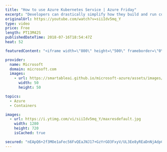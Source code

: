 ```yaml
---
title: "How to use Azure Kubernetes Service | Azure Friday"
excerpt: "Developers can drastically simplify how they build and run container-based solutions without deep Kubernetes expertise. In this video, Brendan Burns joins Lara Rubbelke to discuss GA of Azure Kubernetes Service (AKS).   For more information:  • Quickstart: Deploy an Azure Kubernetes Service (AKS) cluster"
originalUrl: https://youtube.com/watch?v=siiIdv5mq_Y
type: video
price: Free
length: PT13M42S
publishedDateTime: 2018-07-16T18:54:47Z
heat: 52

featuredContent: "<iframe width=\"800\" height=\"500\" frameborder=\"0\" src=\"https://www.youtube.com/embed/siiIdv5mq_Y\" allow=\"accelerometer; autoplay; encrypted-media; gyroscope; picture-in-picture\" allowfullscreen></iframe>"

provider:
  name: Microsoft
  domain: microsoft.com
  images:
    - url: https://smartableai.github.io/microsoft-azure/assets/images/organizations/microsoft.com-50x50.jpg
      width: 50
      height: 50

topics:
  - Azure
  - Containers

images:
  - url: https://i.ytimg.com/vi/siiIdv5mq_Y/maxresdefault.jpg
    width: 1280
    height: 720
    isCached: true

secured: "nEApQ6+2f3MOe1aFec56FvQEaJNJ17+GzYrGO3FxyV/UL3Ee8yREaDnNjAdpCBanAyZlsnloY/yKH5RqhrkcysJSTzdlUAqEEWs/MhxsbxsxRfBheGQe4aA+y9PnoZncMWpmGfbfRyPr+yx+Zs7iMP7qnJKxqYFyaADNzIU0kn3Qjyky+lkv4bGUt3wAQUQwm+38QtxAvQAzJUsBvchMoZctegelr4gaKgN3PNUC2Nr1dN9nVLnepMBzJTv8u3BAHwd1ShXBfPb8bjrqFiRIeuPaLaKcIVn7a7yusGf5imannoVy/N9S+DYVDg+X0bkvrs00SKSrG3NuzZqpO/PfjtM6xB3TaPBkDEaLLYaSp7lHkfOGVZI/t/CpMTNo7oPRLMcTcJlTDpdpXMnBFLhZqxGIlooPGBGVL8S5eCfvvCQ=;NlYresZcbXAuhlyeVK9T1A=="
---
```


